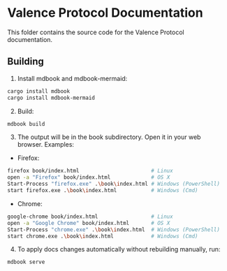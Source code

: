 # Valence Protocol Documentation

This folder contains the source code for the Valence Protocol documentation.

## Building

1. Install mdbook and mdbook-mermaid:

```bash
cargo install mdbook
cargo install mdbook-mermaid
```

2. Build:

```bash
mdbook build
```

3. The output will be in the book subdirectory. Open it in your web browser. Examples:

- Firefox:

```bash
firefox book/index.html                       # Linux
open -a "Firefox" book/index.html             # OS X
Start-Process "firefox.exe" .\book\index.html # Windows (PowerShell)
start firefox.exe .\book\index.html           # Windows (Cmd)
```

- Chrome:

```bash
google-chrome book/index.html                 # Linux
open -a "Google Chrome" book/index.html       # OS X
Start-Process "chrome.exe" .\book\index.html  # Windows (PowerShell)
start chrome.exe .\book\index.html            # Windows (Cmd)
```

4. To apply docs changes automatically without rebuilding manually, run:

```bash
mdbook serve
```
